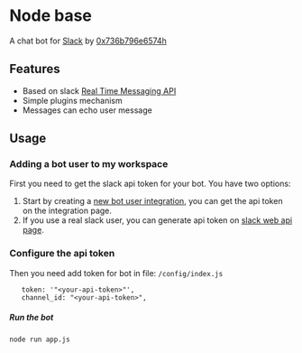 # Node base
A chat bot for [Slack](https://slack.com) by [0x736b796e6574h](https://0x736b796e6574.slack.com)

## Features

* Based on slack [Real Time Messaging API](https://api.slack.com/rtm)
* Simple plugins mechanism
* Messages can echo user message

## Usage

### Adding a bot user to my workspace
First you need to get the slack api token for your bot. You have two options:
1. Start by creating a [new bot user integration](https://my.slack.com/services/new/bot), you can get the api token on the integration page.
2. If you use a real slack user, you can generate api token on [slack web api page](https://api.slack.com/web).

### Configure the api token
Then you need add token for bot in file:  `/config/index.js` 
```
   token: '"<your-api-token>"',
   channel_id: "<your-api-token>",
```
##### Run the bot

```
node run app.js
```

